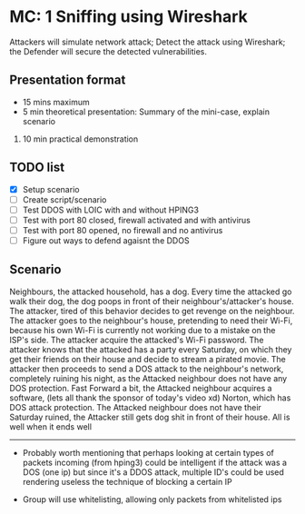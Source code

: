 # MC: 1 Sniffing using Wireshark

Attackers will simulate network attack; Detect the attack using Wireshark; the Defender will secure the detected vulnerabilities.

## Presentation format

- 15 mins maximum
- 5 min theoretical presentation: Summary of the mini-case, explain scenario

1. 10 min practical demonstration

## TODO list

- [x] Setup scenario
- [ ] Create script/scenario
- [ ] Test DDOS with LOIC with and without HPING3
- [ ] Test with port 80 closed, firewall activated and with antivirus
- [ ] Test with port 80 opened, no firewall and no antivirus
- [ ] Figure out ways to defend agaisnt the DDOS

## Scenario

Neighbours, the attacked household, has a dog. Every time the attacked go walk their dog, the dog poops in front of their neighbour's/attacker's house. The attacker, tired of this behavior decides to get revenge on the neighbour. The attacker goes to the neighbour's house, pretending to need their Wi-Fi, because his own Wi-Fi is currently not working due to a mistake on the ISP's side. The attacker acquire the attacked's Wi-Fi password. The attacker knows that the attacked has a party every Saturday, on which they get their friends on their house and decide to stream a pirated movie. The attacker then proceeds to send a DOS attack to the neighbour's network, completely ruining his night, as the Attacked neighbour does not have any DOS protection. Fast Forward a bit, the Attacked neighbour acquires a software, (lets all thank the sponsor of today's video xd) Norton, which has DOS attack protection. The Attacked neighbour does not have their Saturday ruined, the Attacker still gets dog shit in front of their house. All is well when it ends well

---

- Probably worth mentioning that perhaps looking at certain types of packets incoming (from hping3) could be intelligent if the attack was a DOS (one ip) but since it's a DDOS attack, multiple ID's could be used rendering useless the technique of blocking a certain IP

- Group will use whitelisting, allowing only packets from whitelisted ips
